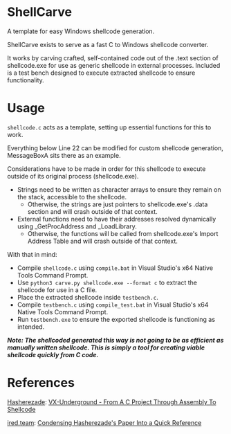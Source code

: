 # ShellCarve
A template for easy Windows shellcode generation.

ShellCarve exists to serve as a fast C to Windows shellcode converter.

It works by carving crafted, self-contained code out of the .text section of shellcode.exe for use as generic shellcode in external processes.
Included is a test bench designed to execute extracted shellcode to ensure functionality.

# Usage
`shellcode.c` acts as a template, setting up essential functions for this to work. 

Everything below Line 22 can be modified for custom shellcode generation, MessageBoxA sits there as an example.

Considerations have to be made in order for this shellcode to execute outside of its original process (shellcode.exe).
* Strings need to be written as character arrays to ensure they remain on the stack, accessible to the shellcode.
  * Otherwise, the strings are just pointers to shellcode.exe's .data section and will crash outside of that context.
* External functions need to have their addresses resolved dynamically using _GetProcAddress and _LoadLibrary.
  * Otherwise, the functions will be called from shellcode.exe's Import Address Table and will crash outside of that context.

With that in mind:
* Compile `shellcode.c` using `compile.bat` in Visual Studio's x64 Native Tools Command Prompt.
* Use `python3 carve.py shellcode.exe --format c` to extract the shellcode for use in a C file.
* Place the extracted shellcode inside `testbench.c`.
* Compile `testbench.c` using `compile_test.bat` in Visual Studio's x64 Native Tools Command Prompt.
* Run `testbench.exe` to ensure the exported shellcode is functioning as intended.

***Note: The shellcoded generated this way is not going to be as efficient as manually written shellcode.
This is simply a tool for creating viable shellcode quickly from C code.***

# References
[Hasherezade](https://twitter.com/hasherezade): [VX-Underground - From A C Project Through Assembly To Shellcode](https://vxug.fakedoma.in/papers/VXUG/Exclusive/FromaCprojectthroughassemblytoshellcodeHasherezade.pdf)

[ired.team](https://www.ired.team/): [Condensing Hasherezade's Paper Into a Quick Reference](https://www.ired.team/offensive-security/code-injection-process-injection/writing-and-compiling-shellcode-in-c)
